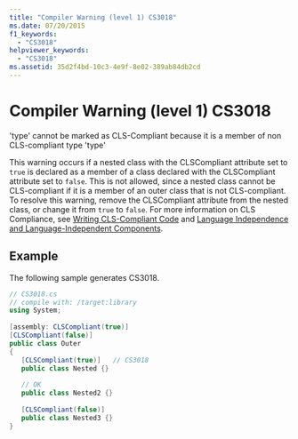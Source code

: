 ```yaml
---
title: "Compiler Warning (level 1) CS3018"
ms.date: 07/20/2015
f1_keywords: 
  - "CS3018"
helpviewer_keywords: 
  - "CS3018"
ms.assetid: 35d2f4bd-10c3-4e9f-8e02-389ab84db2cd
---
```

# Compiler Warning (level 1) CS3018
'type' cannot be marked as CLS-Compliant because it is a member of non CLS-compliant type 'type'  
  
 This warning occurs if a nested class with the CLSCompliant attribute set to `true` is declared as a member of a class declared with the CLSCompliant attribute set to `false`. This is not allowed, since a nested class cannot be CLS-compliant if it is a member of an outer class that is not CLS-compliant. To resolve this warning, remove the CLSCompliant attribute from the nested class, or change it from `true` to `false`. For more information on CLS Compliance, see [Writing CLS-Compliant Code](http://msdn.microsoft.com/library/4c705105-69a2-4e5e-b24e-0633bc32c7f3) and [Language Independence and Language-Independent Components](../../../docs/standard/language-independence-and-language-independent-components.md).  
  
## Example  
 The following sample generates CS3018.  
  
```csharp  
// CS3018.cs  
// compile with: /target:library  
using System;  
  
[assembly: CLSCompliant(true)]  
[CLSCompliant(false)]  
public class Outer  
{  
   [CLSCompliant(true)]   // CS3018  
   public class Nested {}  
  
   // OK  
   public class Nested2 {}  
  
   [CLSCompliant(false)]  
   public class Nested3 {}  
}  
```
